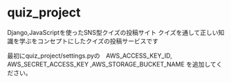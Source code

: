# quiz_project

Django,JavaScriptを使ったSNS型クイズの投稿サイト
クイズを通して正しい知識を学ぶをコンセプトにしたクイズの投稿サービスです

最初にquiz_project/settings.pyの　AWS_ACCESS_KEY_ID, AWS_SECRET_ACCESS_KEY ,AWS_STORAGE_BUCKET_NAME 
を追加してください。
